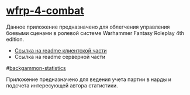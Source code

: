 # [wfrp-4-combat](https://reasunta.github.io/wfrp-4th-combat.html) 

Данное приложение предназначено для облегчения управления боевыми сценами в ролевой системе Warhammer Fantasy Roleplay 4th edition.

- [Ссылка на readme клиентской части](https://github.com/Reasunta/wfrp-4-combat/blob/master/docs/readme.md)
- Ссылка на readme серверной части

#[backgammon-statistics](https://reasunta.github.io/backgammon-statistics.html)

Приложение предназначено для ведения учета партии в нарды и подсчета интересующей автора статистики.
